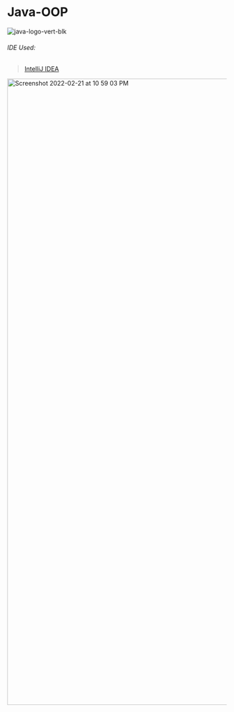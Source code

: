 # Java-OOP

![java-logo-vert-blk](https://user-images.githubusercontent.com/29379856/155002372-bc65017d-e70a-4932-8930-671730ad567d.png)


###### IDE Used:
> [IntelliJ IDEA](https://www.jetbrains.com/idea/)


<img width="1440" alt="Screenshot 2022-02-21 at 10 59 03 PM" src="https://user-images.githubusercontent.com/29379856/155002946-efe49c6f-6420-4ce3-823e-18107eb818df.png">
